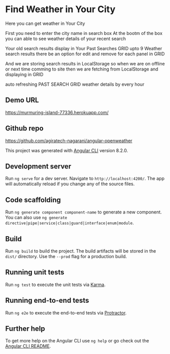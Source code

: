 # Find Weather in Your City

Here you can get weather in Your City 

First you need to enter the city name in search box
At the bootm of the box you can able to see weather details of your recent search 

Your old search results display in Your Past Searches GRID upto 9 Weather search results
there be an option for edit and remove for each panel in GRID

And we are storing search results in LocalStorage so when we are on offline or next time comming to site 
then we are fetching from LocalStorage and displaying in GRID

auto refreshing PAST SEARCH GRID weather details by every hour

## Demo URL
https://murmuring-island-77336.herokuapp.com/

## Github repo
https://github.com/agiratech-nagarani/angular-openweather



This project was generated with [Angular CLI](https://github.com/angular/angular-cli) version 8.2.0.

## Development server

Run `ng serve` for a dev server. Navigate to `http://localhost:4200/`. The app will automatically reload if you change any of the source files.

## Code scaffolding

Run `ng generate component component-name` to generate a new component. You can also use `ng generate directive|pipe|service|class|guard|interface|enum|module`.

## Build

Run `ng build` to build the project. The build artifacts will be stored in the `dist/` directory. Use the `--prod` flag for a production build.

## Running unit tests

Run `ng test` to execute the unit tests via [Karma](https://karma-runner.github.io).

## Running end-to-end tests

Run `ng e2e` to execute the end-to-end tests via [Protractor](http://www.protractortest.org/).

## Further help

To get more help on the Angular CLI use `ng help` or go check out the [Angular CLI README](https://github.com/angular/angular-cli/blob/master/README.md).
